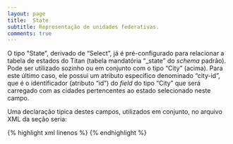 ```yaml
---
layout: page
title:  State
subtitle: Representação de unidades federativas.
comments: true
---
```


O tipo "State", derivado de “Select”, já é pré-configurado para relacionar a tabela de estados do Titan (tabela mandatória “_state” do *schema* padrão). Pode ser utilizado sozinho ou em conjunto com o tipo “City” (acima). Para este último caso, ele possui um atributo específico denominado “city-id”, que é o identificador (atributo “id”) do *field* do tipo “City” que será carregado com as cidades pertencentes ao estado selecionado neste campo.

Uma declaração típica destes campos, utilizados em conjunto, no arquivo XML da seção seria:

{% highlight xml linenos %}
<field type="State" column="state" label="State | pt_BR: Estado" value="MS" city-id="_CITY_" />
<field type="City" column="city" label="City | pt_BR: Município" uf="MS" id="_CITY_" />
{% endhighlight %}
